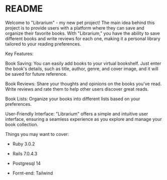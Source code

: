 # README

Welcome to "Librarium" - my new pet project! The main idea behind this project is to provide users with a platform where they can save and organize their favorite books. With "Librarium," you have the ability to save different books and write reviews for each one, making it a personal library tailored to your reading preferences.

Key Features:

Book Saving: You can easily add books to your virtual bookshelf. Just enter the book's details, such as title, author, genre, and cover image, and it will be saved for future reference.

Book Reviews: Share your thoughts and opinions on the books you've read. Write reviews and rate them to help other users discover great reads.

Book Lists: Organize your books into different lists based on your preferences. 

User-Friendly Interface: "Librarium" offers a simple and intuitive user interface, ensuring a seamless experience as you explore and manage your book collection.


Things you may want to cover:

* Ruby 3.0.2

* Rails 7.0.4.3

* Postgresql 14

*  Fornt-end: Tailwind
